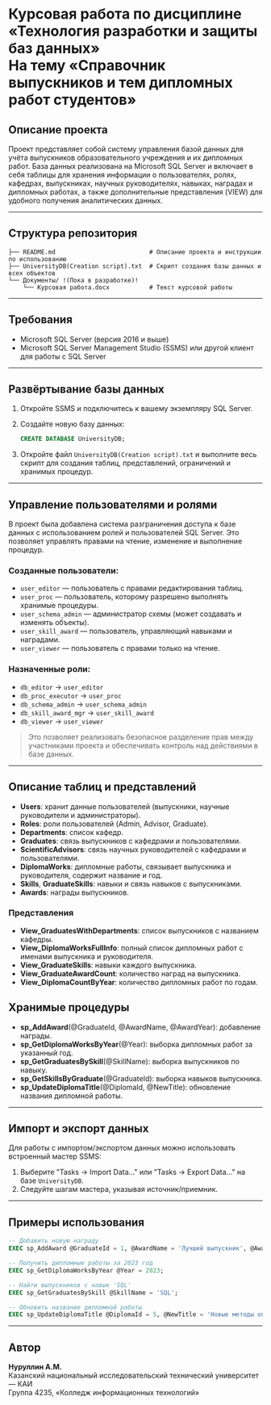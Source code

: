 # Курсовая работа по дисциплине «Технология разработки и защиты баз данных»<br>На тему «Справочник выпускников и тем дипломных работ студентов»

## Описание проекта

Проект представляет собой систему управления базой данных для учёта выпускников образовательного учреждения и их дипломных работ. База данных реализована на Microsoft SQL Server и включает в себя таблицы для хранения информации о пользователях, ролях, кафедрах, выпускниках, научных руководителях, навыках, наградах и дипломных работах, а также дополнительные представления (VIEW) для удобного получения аналитических данных.

---

## Структура репозитория

```text
├── README.md                          # Описание проекта и инструкции по использованию
├── UniversityDB(Creation script).txt  # Скрипт создания базы данных и всех объектов
└── Документы/ !(Пока в разработке)!
    └── Курсовая работа.docx           # Текст курсовой работы
```

---

## Требования

* Microsoft SQL Server (версия 2016 и выше)
* Microsoft SQL Server Management Studio (SSMS) или другой клиент для работы с SQL Server

---

## Развёртывание базы данных

1. Откройте SSMS и подключитесь к вашему экземпляру SQL Server.
2. Создайте новую базу данных:

   ```sql
   CREATE DATABASE UniversityDB;
   ```
3. Откройте файл `UniversityDB(Creation script).txt` и выполните весь скрипт для создания таблиц, представлений, ограничений и хранимых процедур.

---

## Управление пользователями и ролями

В проект была добавлена система разграничения доступа к базе данных с использованием ролей и пользователей SQL Server. Это позволяет управлять правами на чтение, изменение и выполнение процедур.

### Созданные пользователи:

* `user_editor` — пользователь с правами редактирования таблиц.
* `user_proc` — пользователь, которому разрешено выполнять хранимые процедуры.
* `user_schema_admin` — администратор схемы (может создавать и изменять объекты).
* `user_skill_award` — пользователь, управляющий навыками и наградами.
* `user_viewer` — пользователь с правами только на чтение.

### Назначенные роли:

* `db_editor` → `user_editor`
* `db_proc_executor` → `user_proc`
* `db_schema_admin` → `user_schema_admin`
* `db_skill_award_mgr` → `user_skill_award`
* `db_viewer` → `user_viewer`

> Это позволяет реализовать безопасное разделение прав между участниками проекта и обеспечивать контроль над действиями в базе данных.

---

## Описание таблиц и представлений

* **Users**: хранит данные пользователей (выпускники, научные руководители и администраторы).
* **Roles**: роли пользователей (Admin, Advisor, Graduate).
* **Departments**: список кафедр.
* **Graduates**: связь выпускников с кафедрами и пользователями.
* **ScientificAdvisors**: связь научных руководителей с кафедрами и пользователями.
* **DiplomaWorks**: дипломные работы, связывает выпускника и руководителя, содержит название и год.
* **Skills**, **GraduateSkills**: навыки и связь навыков с выпускниками.
* **Awards**: награды выпускников.

### Представления

* **View\_GraduatesWithDepartments**: список выпускников с названием кафедры.
* **View\_DiplomaWorksFullInfo**: полный список дипломных работ с именами выпускника и руководителя.
* **View\_GraduateSkills**: навыки каждого выпускника.
* **View\_GraduateAwardCount**: количество наград на выпускника.
* **View\_DiplomaCountByYear**: количество дипломных работ по годам.

## Хранимые процедуры

* **sp\_AddAward**(@GraduateId, @AwardName, @AwardYear): добавление награды.
* **sp\_GetDiplomaWorksByYear**(@Year): выборка дипломных работ за указанный год.
* **sp\_GetGraduatesBySkill**(@SkillName): выборка выпускников по навыку.
* **sp\_GetSkillsByGraduate**(@GraduateId): выборка навыков выпускника.
* **sp\_UpdateDiplomaTitle**(@DiplomaId, @NewTitle): обновление названия дипломной работы.

---

## Импорт и экспорт данных

Для работы с импортом/экспортом данных можно использовать встроенный мастер SSMS:

1. Выберите "Tasks → Import Data..." или "Tasks → Export Data..." на базе `UniversityDB`.
2. Следуйте шагам мастера, указывая источник/приемник.

---

## Примеры использования

```sql
-- Добавить новую награду
EXEC sp_AddAward @GraduateId = 1, @AwardName = 'Лучший выпускник', @AwardYear = 2024;

-- Получить дипломные работы за 2023 год
EXEC sp_GetDiplomaWorksByYear @Year = 2023;

-- Найти выпускников с навык 'SQL'
EXEC sp_GetGraduatesBySkill @SkillName = 'SQL';

-- Обновить название дипломной работы
EXEC sp_UpdateDiplomaTitle @DiplomaId = 5, @NewTitle = 'Новые методы оптимизации БД';
```

---

## Автор

**Нуруллин А.М.**<br>
Казанский национальный исследовательский технический университет — КАИ<br>
Группа 4235, «Колледж информационных технологий»
